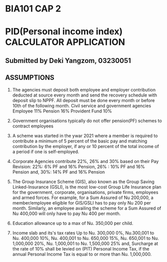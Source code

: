 # BIA101 CAP 2
# PID(Personal income index) CALCULATOR APPLICATION

## Submitted by Deki Yangzom, 03230051


## ASSUMPTIONS
1. The agencies must deposit both employee and employer contribution deducted at source every month and send the recovery schedule with deposit slip to NPPF. All deposit must be done every month or before 10th of the following month.
Civil service and government agencies	
 Employee 11%
 Pension	 16%
 Provident Fund 10%
 
2. Government organisations typically do not offer pension(PF) schemes to contract employees

3. A scheme was started in the ywar 2021 where a member is required to contribute a minimum of 5 percent of the basic pay and matching contribution by the employer, if any or 10 percent of the total income of a period if one is self-employed.

4. Corporate Agencies contribute 22%, 26% and 30% based on their Pay Revision:
   22%: 6% PF and 16% Pension,
   26% : 10% PF and 16% Pension and, 
   30%: 14% PF and 16% Pension

5. The Group Insurance Scheme (GIS), also known as the Group Saving Linked-Insurance (GSLI), is the most low-cost Group Life Insurance plan for the government, corporate, organisations, private firms, employees and armed forces.
For example, for a Sum Assured of Nu 200,000, a member/employee eligible for GIS/GSLI has to pay only Nu 200 per month. Similarly, an employee availing the scheme for a Sum Assured of Nu 400,000 will only have to pay Nu 400 per month.

6. Education allowance up to a max of Nu. 350,000 per child.

7. Income slab and its's tax rates
    Up to Nu. 300,000                0%,
    Nu.300,001 to Nu. 400,000        10%,
    Nu. 400,001 to Nu. 650,000       15%,
    Nu. 650,001 to Nu. 1,000,000     20%,
    Nu. 1,000,001 to Nu. 1,500,000   25% and,
Surcharge at the rate of 10% shall be levied on (PIT)
Personal Income Tax, if the annual Personal Income Tax
is equal to or more than Nu. 1,000,000.

 
